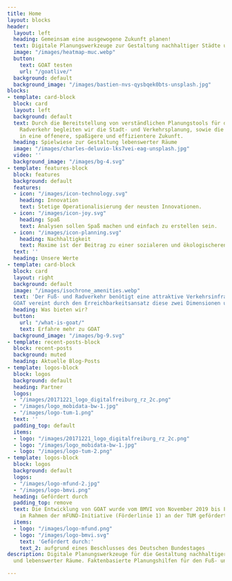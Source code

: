 ```yaml
---
title: Home
layout: blocks
header:
  layout: left
  heading: Gemeinsam eine ausgewogene Zukunft planen!
  text: Digitale Planungswerkzeuge zur Gestaltung nachhaltiger Städte und Regionen.
  image: "/images/heatmap-muc.webp"
  button:
    text: GOAT testen
    url: "/goatlive/"
  background: default
  background_image: "/images/bastien-nvs-qysbqek0bts-unsplash.jpg"
blocks:
- template: card-block
  block: card
  layout: left
  background: default
  text: Durch die Bereitstellung von verständlichen Planungstools für den Fuß- und
    Radverkehr begleiten wir die Stadt- und Verkehrsplanung, sowie die Standortentwicklung,
    in eine offenere, spaßigere und effizientere Zukunft.
  heading: Spielwiese zur Gestaltung lebenswerter Räume
  image: "/images/charles-deluvio-lks7vei-eag-unsplash.jpg"
  video: ''
  background_image: "/images/bg-4.svg"
- template: features-block
  block: features
  background: default
  features:
  - icon: "/images/icon-technology.svg"
    heading: Innovation
    text: Stetige Operationalisierung der neusten Innovationen.
  - icon: "/images/icon-joy.svg"
    heading: Spaß
    text: Analysen sollen Spaß machen und einfach zu erstellen sein.
  - icon: "/images/icon-planning.svg"
    heading: Nachhaltigkeit
    text: Maxime ist der Beitrag zu einer sozialeren und ökologischeren Welt.
  text: ''
  heading: Unsere Werte
- template: card-block
  block: card
  layout: right
  background: default
  image: "/images/isochrone_amenities.webp"
  text: 'Der Fuß- und Radverkehr benötigt eine attraktive Verkehrsinfrastruktur und nahe Ziele im Sinne der 15-Minuten-Stadt. 
  GOAT vereint durch den Erreichbarkeitsansatz diese zwei Dimensionen und liefert über digitale Karten dynamische Analysen.'
  heading: Was bieten wir?
  button:
    url: "/what-is-goat/"
    text: Erfahre mehr zu GOAT
  background_image: "/images/bg-9.svg"
- template: recent-posts-block
  block: recent-posts
  background: muted
  heading: Aktuelle Blog-Posts
- template: logos-block
  block: logos
  background: default
  heading: Partner
  logos:
  - "/images/20171221_logo_digitalfreiburg_rz_2c.png"
  - "/images/logo_mobidata-bw-1.jpg"
  - "/images/logo-tum-1.png"
  text: ''
  padding_top: default
  items:
  - logo: "/images/20171221_logo_digitalfreiburg_rz_2c.png"
  - logo: "/images/logo_mobidata-bw-1.jpg"
  - logo: "/images/logo-tum-2.png"
- template: logos-block
  block: logos
  background: default
  logos:
  - "/images/logo-mfund-2.jpg"
  - "/images/logo-bmvi.png"
  heading: Gefördert durch
  padding_top: remove
  text: Die Entwicklung von GOAT wurde vom BMVI von November 2019 bis Februar 2021
    im Rahmen der mFUND-Initiative (Förderlinie 1) an der TUM gefördert.
  items:
  - logo: "/images/logo-mfund.png"
  - logo: "/images/logo-bmvi.svg"
    text: 'Gefördert durch:'
    text_2: aufgrund eines Beschlusses des Deutschen Bundestages
description: Digitale Planungswerkzeuge für die Gestaltung nachhaltiger Mobilität
  und lebenswerter Räume. Faktenbasierte Planungshilfen für den Fuß- und Radverkehr.

---
```

